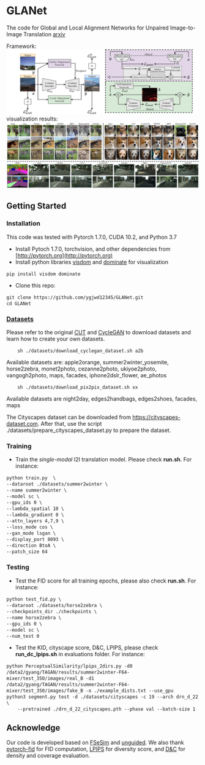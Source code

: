 # GLANet
The code for Global and Local Alignment Networks for Unpaired Image-to-Image Translation [arxiv]()

Framework:
![image]( ./img/overview.jpg)
visualization results: 
![image]( ./img/vis.jpg)
## Getting Started
### Installation
This code was tested with Pytorch 1.7.0, CUDA 10.2, and Python 3.7

- Install Pytoch 1.7.0, torchvision, and other dependencies from [http://pytorch.org](http://pytorch.org)
- Install python libraries [visdom](https://github.com/facebookresearch/visdom) and [dominate](https://github.com/Knio/dominate) for visualization

```
pip install visdom dominate
```
- Clone this repo:

```
git clone https://github.com/ygjwd12345/GLANet.git
cd GLANet
```

### [Datasets](https://github.com/taesungp/contrastive-unpaired-translation/blob/master/docs/datasets.md)
Please refer to the original [CUT](https://github.com/taesungp/contrastive-unpaired-translation) and [CycleGAN](https://github.com/junyanz/pytorch-CycleGAN-and-pix2pix) to download datasets and learn how to create your own datasets.
```
    sh ./datasets/download_cyclegan_dataset.sh a2b
```
Available datasets are: apple2orange, summer2winter_yosemite, horse2zebra, monet2photo, cezanne2photo, ukiyoe2photo, vangogh2photo, maps, facades, iphone2dslr_flower, ae_photos
```
    sh ./datasets/download_pix2pix_dataset.sh xx
```
Available datasets are night2day, edges2handbags, edges2shoes, facades, maps

The Cityscapes dataset can be downloaded from https://cityscapes-dataset.com. After that, use the script ./datasets/prepare_cityscapes_dataset.py to prepare the dataset.
### Training

- Train the *single-modal* I2I translation model. Please check **run.sh**.
For instance:

```
python train.py  \
--dataroot ./datasets/summer2winter \
--name summer2winter \
--model sc \
--gpu_ids 0 \
--lambda_spatial 10 \
--lambda_gradient 0 \
--attn_layers 4,7,9 \
--loss_mode cos \
--gan_mode lsgan \
--display_port 8093 \
--direction BtoA \
--patch_size 64
```
  
### Testing

- Test the FID score for all training epochs, please also check **run.sh**.
For instance:
```
python test_fid.py \
--dataroot ./datasets/horse2zebra \
--checkpoints_dir ./checkpoints \
--name horse2zebra \
--gpu_ids 0 \
--model sc \
--num_test 0
```

- Test the KID, cityscape score, D&C, LPIPS, please check **run_dc_lpips.sh** in evaluations folder.
For instance:
```
python PerceptualSimilarity/lpips_2dirs.py -d0 /data2/gyang/TAGAN/results/summer2winter-F64-mixer/test_350/images/real_B -d1 /data2/gyang/TAGAN/results/summer2winter-F64-mixer/test_350/images/fake_B -o ./example_dists.txt --use_gpu
python3 segment.py test -d ./datasets/cityscapes -c 19 --arch drn_d_22 \
    --pretrained ./drn_d_22_cityscapes.pth --phase val --batch-size 1
```

## Acknowledge
Our code is developed based on [FSeSim](https://github.com/lyndonzheng/F-LSeSim) and [unguided](https://github.com/mvrl/un_guided). We also thank [pytorch-fid](https://github.com/mseitzer/pytorch-fid) for FID computation,  [LPIPS](https://github.com/richzhang/PerceptualSimilarity) for diversity score, and [D&C](https://github.com/clovaai/generative-evaluation-prdc) for density and coverage evaluation.




















